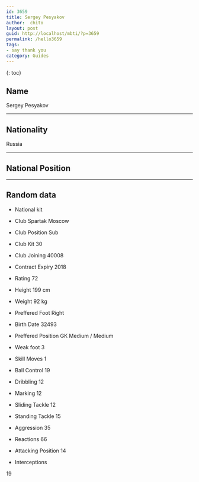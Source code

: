 ```yaml
---
id: 3659
title: Sergey Pesyakov
author:  chito 
layout: post
guid: http://localhost/mbti/?p=3659
permalink: /hello3659
tags:
- say thank you
category: Guides
---
```



{: toc}


## Name  
Sergey Pesyakov 

* * *

## Nationality  
Russia 

* * *

## National Position 

* * *

## Random data 

  * National kit 
  * Club 
Spartak Moscow 

  * Club Position 
Sub 

  * Club Kit 
30 

  * Club Joining 
40008 

  * Contract Expiry 
2018 

  * Rating 
72 

  * Height 
199 cm 

  * Weight 
92 kg 

  * Preffered Foot 
Right 

  * Birth Date 
32493 

  * Preffered Position 
GK Medium / Medium 

  * Weak foot 
3 

  * Skill Moves 
1 

  * Ball Control 
19 

  * Dribbling 
12 

  * Marking 
12 

  * Sliding Tackle 
12 

  * Standing Tackle 
15 

  * Aggression 
35 

  * Reactions 
66 

  * Attacking Position 
14 

  * Interceptions 

19</ul>
